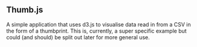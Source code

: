 ## Thumb.js

A simple application that uses d3.js to visualise data read in from a CSV in the form of a thumbprint. This is, currently, a super specific example but could (and should) be split out later for more general use.
